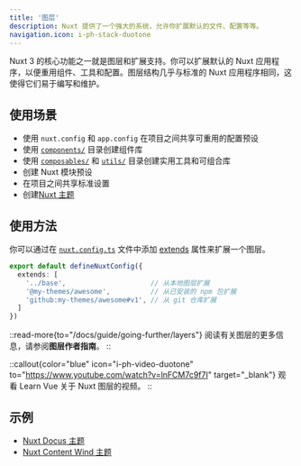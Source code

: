 ```yaml
---
title: '图层'
description: Nuxt 提供了一个强大的系统，允许你扩展默认的文件、配置等等。
navigation.icon: i-ph-stack-duotone
---
```


Nuxt 3 的核心功能之一就是图层和扩展支持。你可以扩展默认的 Nuxt 应用程序，以便重用组件、工具和配置。图层结构几乎与标准的 Nuxt 应用程序相同，这使得它们易于编写和维护。

## 使用场景

- 使用 `nuxt.config` 和 `app.config` 在项目之间共享可重用的配置预设
- 使用 [`components/`](/docs/guide/directory-structure/components) 目录创建组件库
- 使用 [`composables/`](/docs/guide/directory-structure/composables) 和 [`utils/`](/docs/guide/directory-structure/utils) 目录创建实用工具和可组合库
- 创建 Nuxt 模块预设
- 在项目之间共享标准设置
- 创建[Nuxt 主题](https://github.com/nuxt-themes)

## 使用方法

你可以通过在 [`nuxt.config.ts`](/docs/guide/directory-structure/nuxt.config) 文件中添加 [extends](/docs/api/nuxt-config#extends) 属性来扩展一个图层。

```ts [nuxt.config.ts]
export default defineNuxtConfig({
  extends: [
    '../base',                     // 从本地图层扩展
    '@my-themes/awesome',          // 从已安装的 npm 包扩展
    'github:my-themes/awesome#v1', // 从 git 仓库扩展
  ]
})
```

::read-more{to="/docs/guide/going-further/layers"}
阅读有关图层的更多信息，请参阅**图层作者指南**。
::

::callout{color="blue" icon="i-ph-video-duotone" to="https://www.youtube.com/watch?v=lnFCM7c9f7I" target="_blank"}
观看 Learn Vue 关于 Nuxt 图层的视频。
::

## 示例

- [Nuxt Docus 主题](https://github.com/nuxt-themes/docus#readme)
- [Nuxt Content Wind 主题](https://github.com/Atinux/content-wind#readme)
